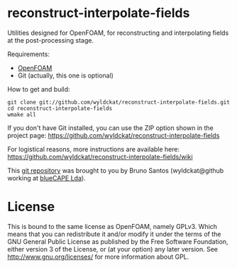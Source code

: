 reconstruct-interpolate-fields
==============================

Utilities designed for OpenFOAM, for reconstructing and interpolating fields at the post-processing stage.

Requirements:
* [OpenFOAM](http://www.openfoam.org)
* Git (actually, this one is optional)

How to get and build:
```
git clone git://github.com/wyldckat/reconstruct-interpolate-fields.git
cd reconstruct-interpolate-fields
wmake all
```

If you don't have Git installed, you can use the ZIP option shown in the project page: https://github.com/wyldckat/reconstruct-interpolate-fields

For logistical reasons, more instructions are available here: https://github.com/wyldckat/reconstruct-interpolate-fields/wiki

This [git repository](https://github.com/wyldckat/reconstruct-interpolate-fields) was brought to you by Bruno Santos (wyldckat@github working at [blueCAPE Lda](http://www.bluecape.com.pt)).

License
=======

This is bound to the same license as OpenFOAM, namely GPLv3. Which means that you can redistribute it and/or modify it under the terms of the GNU General Public License as published by the Free Software Foundation, either version 3 of the License, or (at your option) any later version.
See http://www.gnu.org/licenses/ for more information about GPL.

